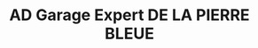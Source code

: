 ---
title: "AD Garage Expert DE LA PIERRE BLEUE"
url: /nozay/ad-garage-expert-de-la-pierre-bleue/
shop: réparation de voitures
---